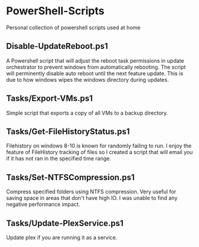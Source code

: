 # PowerShell-Scripts
Personal collection of powershell scripts used at home

## Disable-UpdateReboot.ps1

  A Powershell script that will adjust the reboot task permissions in update orchestrator to prevent windows from automatically rebooting. The script will perminently disable auto reboot until the next feature update. This is due to how windows wipes the windows directory during updates.

## Tasks/Export-VMs.ps1

  Simple script that exports a copy of all VMs to a backup directory.

## Tasks/Get-FileHistoryStatus.ps1

  Filehistory on windows 8-10 is known for randomly failing to run. I enjoy the feature of FileHistory tracking of files so I created a script that will email you if it has not ran in the specified time range.

## Tasks/Set-NTFSCompression.ps1
  
  Compress specified folders using NTFS compression. Very useful for saving space in areas that don't have high IO. I was unable to find any negative performance impact.

## Tasks/Update-PlexService.ps1
  
  Update plex if you are running it as a service.
